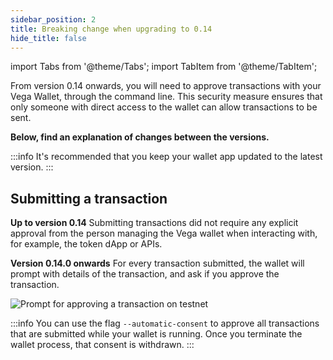 ```yaml
---
sidebar_position: 2
title: Breaking change when upgrading to 0.14
hide_title: false
---
```


import Tabs from '@theme/Tabs';
import TabItem from '@theme/TabItem';

From version 0.14 onwards, you will need to approve transactions with your Vega Wallet, through the command line. This security measure ensures that only someone with direct access to the wallet can allow transactions to be sent.
 
**Below, find an explanation of changes between the versions.**

:::info
It's recommended that you keep your wallet app updated to the latest version. 
:::

## Submitting a transaction

**Up to version 0.14** 
Submitting transactions did not require any explicit approval from the person managing the Vega wallet when interacting with, for example, the token dApp or APIs.

**Version 0.14.0 onwards**
For every transaction submitted, the wallet will prompt with details of the transaction, and ask if you approve the transaction.

![Prompt for approving a transaction on testnet](/img/software-prompt-images/wallet-approve-transaction-prompt.png)

:::info
You can use the flag `--automatic-consent` to approve all transactions that are submitted while your wallet is running. Once you terminate the wallet process, that consent is withdrawn. 
:::